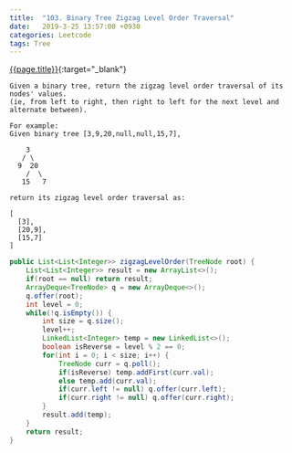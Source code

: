 ```yaml
---
title:  "103. Binary Tree Zigzag Level Order Traversal"
date:   2019-3-25 13:57:00 +0930
categories: Leetcode
tags: Tree
---
```


[{{page.title}}](https://leetcode.com/problems/binary-tree-zigzag-level-order-traversal/){:target="_blank"}

    Given a binary tree, return the zigzag level order traversal of its nodes' values.
    (ie, from left to right, then right to left for the next level and alternate between).

    For example:
    Given binary tree [3,9,20,null,null,15,7],

        3
       / \
      9  20
        /  \
       15   7

    return its zigzag level order traversal as:

    [
      [3],
      [20,9],
      [15,7]
    ]


```java
public List<List<Integer>> zigzagLevelOrder(TreeNode root) {
    List<List<Integer>> result = new ArrayList<>();
    if(root == null) return result;
    ArrayDeque<TreeNode> q = new ArrayDeque<>();
    q.offer(root);
    int level = 0;
    while(!q.isEmpty()) {
        int size = q.size();
        level++;
        LinkedList<Integer> temp = new LinkedList<>();
        boolean isReverse = level % 2 == 0;
        for(int i = 0; i < size; i++) {
            TreeNode curr = q.poll();
            if(isReverse) temp.addFirst(curr.val);
            else temp.add(curr.val);
            if(curr.left != null) q.offer(curr.left);
            if(curr.right != null) q.offer(curr.right);
        }
        result.add(temp);
    }
    return result;
}

```
